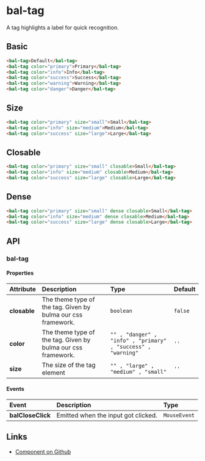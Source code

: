 # bal-tag

A tag highlights a label for quick recognition.

## Basic

<ClientOnly>  <docs-demo-bal-tag-91></docs-demo-bal-tag-91></ClientOnly>

```html
<bal-tag>Default</bal-tag>
<bal-tag color="primary">Primary</bal-tag>
<bal-tag color="info">Info</bal-tag>
<bal-tag color="success">Success</bal-tag>
<bal-tag color="warning">Warning</bal-tag>
<bal-tag color="danger">Danger</bal-tag>
```

## Size

<ClientOnly>  <docs-demo-bal-tag-92></docs-demo-bal-tag-92></ClientOnly>

```html
<bal-tag color="primary" size="small">Small</bal-tag>
<bal-tag color="info" size="medium">Medium</bal-tag>
<bal-tag color="success" size="large">Large</bal-tag>
```

## Closable

<ClientOnly>  <docs-demo-bal-tag-93></docs-demo-bal-tag-93></ClientOnly>

```html
<bal-tag color="primary" size="small" closable>Small</bal-tag>
<bal-tag color="info" size="medium" closable>Medium</bal-tag>
<bal-tag color="success" size="large" closable>Large</bal-tag>
```

## Dense

<ClientOnly>  <docs-demo-bal-tag-94></docs-demo-bal-tag-94></ClientOnly>

```html
<bal-tag color="primary" size="small" dense closable>Small</bal-tag>
<bal-tag color="info" size="medium" dense closable>Medium</bal-tag>
<bal-tag color="success" size="large" dense closable>Large</bal-tag>
```


## API

### bal-tag

#### Properties

| Attribute    | Description                                                  | Type                                                         | Default |
| :----------- | :----------------------------------------------------------- | :----------------------------------------------------------- | :------ |
| **closable** | The theme type of the tag. Given by bulma our css framework. | `boolean`                                                    | `false` |
| **color**    | The theme type of the tag. Given by bulma our css framework. | `"" , "danger" , "info" , "primary" , "success" , "warning"` | `''`    |
| **size**     | The size of the tag element                                  | `"" , "large" , "medium" , "small"`                          | `''`    |

#### Events

| Event             | Description                         | Type         |
| :---------------- | :---------------------------------- | :----------- |
| **balCloseClick** | Emitted when the input got clicked. | `MouseEvent` |






## Links

* [Component on Github](https://github.com/baloise/ui-library/blob/master/packages/library/src/components/bal-tag)
